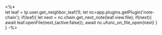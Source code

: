 <%*  
let leaf = tp.user.get_neighbor_leaf(1);
let nc=app.plugins.getPlugin('note-chain');
if(leaf){
	let next = nc.chain.get_next_note(leaf.view.file);
	if(next){
		await leaf.openFile(next,{active:false});
		await nc.ufunc_on_file_open(next)
	}
}
-%>